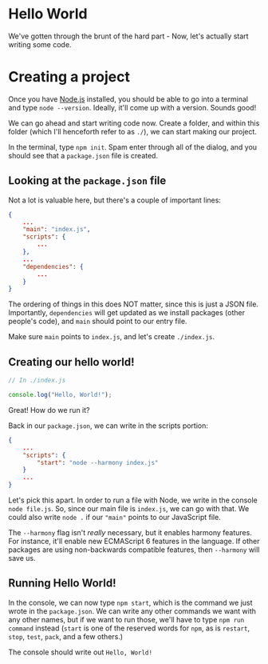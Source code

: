 # Hello World

We've gotten through the brunt of the hard part - Now, let's actually start
writing some code.

# Creating a project

Once you have [Node.js](https://nodejs.org/en/) installed, you should be able to
go into a terminal and type `node --version`. Ideally, it'll come up with a
version. Sounds good!

We can go ahead and start writing code now. Create a folder, and within this
folder (which I'll henceforth refer to as `./`), we can start making our
project.

In the terminal, type `npm init`. Spam enter through all of the dialog, and you
should see that a `package.json` file is created.

## Looking at the `package.json` file

Not a lot is valuable here, but there's a couple of important lines:

```json
{
    ...
    "main": "index.js",
    "scripts": {
        ...
    },
    ...
    "dependencies": {
        ...
    }
}
```

The ordering of things in this does NOT matter, since this is just a JSON file.
Importantly, `dependencies` will get updated as we install packages (other
people's code), and `main` should point to our entry file.

Make sure `main` points to `index.js`, and let's create `./index.js`.

## Creating our hello world!

```js
// In ./index.js

console.log("Hello, World!");
```

Great! How do we run it?

Back in our `package.json`, we can write in the scripts portion:

```json
{
    ...
    "scripts": {
        "start": "node --harmony index.js"
    }
    ...
}
```

Let's pick this apart. In order to run a file with Node, we write in the console
`node file.js`. So, since our main file is `index.js`, we can go with that. We
could also write `node .` if our `"main"` points to our JavaScript file.

The `--harmony` flag isn't _really_ necessary, but it enables harmony features.
For instance, it'll enable new ECMAScript 6 features in the language. If other
packages are using non-backwards compatible features, then `--harmony` will save
us.

## Running Hello World!

In the console, we can now type `npm start`, which is the command we just wrote
in the `package.json`. We can write any other commands we want with any other
names, but if we want to run those, we'll have to type `npm run command` instead
(`start` is one of the reserved words for `npm`, as is `restart`, `stop`,
`test`, `pack`, and a few others.)

The console should write out `Hello, World!`
